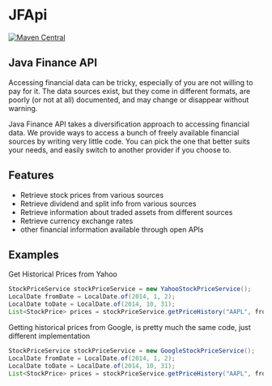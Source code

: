 # JFApi

[![Maven Central](https://img.shields.io/maven-central/v/com.tecacet/jfapi.svg)](http://search.maven.org/#search|ga|1|a%3Ajfapi)

## Java Finance API

Accessing financial data can be tricky, especially of you are not willing to pay for it. 
The data sources exist, but they come in different formats, are poorly (or not at all) documented, 
and may change or disappear without warning.

Java Finance API takes a diversification approach to accessing financial data. We provide ways to access 
a bunch of freely available financial sources by writing very little code. You can pick the one that better suits your needs, and easily switch to another provider if you choose to.

## Features

- Retrieve stock prices from various sources
- Retrieve dividend and split info from various sources
- Retrieve information about traded assets from different sources
- Retrieve currency exchange rates
- other financial information available through open APIs

## Examples

Get Historical Prices from Yahoo
```java
StockPriceService stockPriceService = new YahooStockPriceService();
LocalDate fromDate = LocalDate.of(2014, 1, 2);
LocalDate toDate = LocalDate.of(2014, 10, 31);
List<StockPrice> prices = stockPriceService.getPriceHistory("AAPL", fromDate, toDate, StandardPeriodType.DAY);
```

Getting historical prices from Google, is pretty much the same code, just different implementation
```java
StockPriceService stockPriceService = new GoogleStockPriceService();
LocalDate fromDate = LocalDate.of(2014, 1, 2);
LocalDate toDate = LocalDate.of(2014, 10, 31);
List<StockPrice> prices = stockPriceService.getPriceHistory("AAPL", fromDate, toDate, StandardPeriodType.DAY);
```